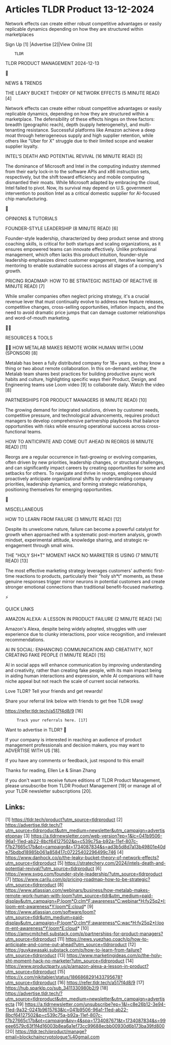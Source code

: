 # Articles TLDR Product 13-12-2024

Network effects can create either robust competitive advantages or
easily replicable dynamics depending on how they are structured within
marketplaces ‌ ‌ ‌ ‌ ‌ ‌ ‌ ‌ ‌ ‌ ‌ ‌ ‌ ‌ ‌ ‌ ‌ ‌ ‌ ‌ ‌ ‌ ‌ ‌ ‌ ‌  ‌ ‌ ‌ ‌ ‌ ‌ ‌ ‌ ‌ ‌ ‌ ‌ ‌ ‌ ‌ ‌ ‌ ‌ ‌ ‌ ‌ ‌ ‌ ‌ ‌ ‌ 


 Sign Up [1] |Advertise [2]|View Online [3] 

		TLDR 

TLDR PRODUCT MANAGEMENT 2024-12-13

📱 

NEWS & TRENDS

 THE LEAKY BUCKET THEORY OF NETWORK EFFECTS (5 MINUTE READ) [4] 

 Network effects can create either robust competitive advantages or
easily replicable dynamics, depending on how they are structured
within a marketplace. The defensibility of these effects hinges on
three factors: breadth (geographic reach), depth (supply
heterogeneity), and multi-tenanting resistance. Successful platforms
like Amazon achieve a deep moat through heterogeneous supply and high
supplier retention, while others like "Uber for X" struggle due to
their limited scope and weaker supplier loyalty. 

 INTEL'S DEATH AND POTENTIAL REVIVAL (16 MINUTE READ) [5] 

 The dominance of Microsoft and Intel in the computing industry
stemmed from their early lock-in to the software APIs and x86
instruction sets, respectively, but the shift toward efficiency and
mobile computing dismantled their moats. While Microsoft adapted by
embracing the cloud, Intel failed to pivot. Now, its survival may
depend on U.S. government intervention to position Intel as a critical
domestic supplier for AI-focused chip manufacturing. 

🚀 

OPINIONS & TUTORIALS

 FOUNDER-STYLE LEADERSHIP (8 MINUTE READ) [6] 

 Founder-style leadership, characterized by deep product sense and
strong coaching skills, is critical for both startups and scaling
organizations, as it ensures empowered teams can innovate effectively.
Unlike professional management, which often lacks this product
intuition, founder-style leadership emphasizes direct customer
engagement, iterative learning, and mentoring to enable sustainable
success across all stages of a company's growth. 

 PRICING ROADMAP: HOW TO BE STRATEGIC INSTEAD OF REACTIVE (6 MINUTE
READ) [7] 

 While smaller companies often neglect pricing strategy, it's a
crucial revenue lever that must continually evolve to address new
feature releases, competitive changes, cross-selling opportunities,
inflation impacts, and the need to avoid dramatic price jumps that can
damage customer relationships and word-of-mouth marketing. 

🧑‍💻 

RESOURCES & TOOLS

 🙋‍♀️ HOW METALAB MAKES REMOTE WORK HUMAN WITH LOOM (SPONSOR)
[8] 

 Metalab has been a fully distributed company for 18+ years, so they
know a thing or two about remote collaboration. In this on-demand
webinar, the Metalab team shares best practices for building
productive async work habits and culture, highlighting specific ways
their Product, Design, and Engineering teams use Loom video [9] to
collaborate daily. Watch the video [8] 

 PARTNERSHIPS FOR PRODUCT MANAGERS (6 MINUTE READ) [10] 

 The growing demand for integrated solutions, driven by customer
needs, competitive pressure, and technological advancements, requires
product managers to develop comprehensive partnership playbooks that
balance opportunities with risks while ensuring operational success
across cross-functional teams. 

 HOW TO ANTICIPATE AND COME OUT AHEAD IN REORGS (6 MINUTE READ) [11] 

 Reorgs are a regular occurrence in fast-growing or evolving
companies, often driven by new priorities, leadership changes, or
structural challenges, and can significantly impact careers by
creating opportunities for some and setbacks for others. To navigate
and thrive in reorgs, employees should proactively anticipate
organizational shifts by understanding company priorities, leadership
dynamics, and forming strategic relationships, positioning themselves
for emerging opportunities. 

🎁 

MISCELLANEOUS

 HOW TO LEARN FROM FAILURE (3 MINUTE READ) [12] 

 Despite its unwelcome nature, failure can become a powerful catalyst
for growth when approached with a systematic post-mortem analysis,
growth mindset, experimental attitude, knowledge sharing, and
strategic re-engagement through small wins. 

 THE "HOLY SH*T" MOMENT HACK NO MARKETER IS USING (7 MINUTE READ) [13]


 The most effective marketing strategy leverages customers' authentic
first-time reactions to products, particularly their "holy sh*t"
moments, as these genuine responses trigger mirror neurons in
potential customers and create stronger emotional connections than
traditional benefit-focused marketing. 

⚡ 

QUICK LINKS

 AMAZON ALEXA: A LESSON IN PRODUCT FAILURE (2 MINUTE READ) [14] 

 Amazon's Alexa, despite being widely adopted, struggles with user
experience due to clunky interactions, poor voice recognition, and
irrelevant recommendations. 

 AI IN SOCIAL: ENHANCING COMMUNICATION AND CREATIVITY, NOT CREATING
FAKE PEOPLE (1 MINUTE READ) [15] 

 AI in social apps will enhance communication by improving
understanding and creativity, rather than creating fake people, with
its main impact being in aiding human interactions and expression,
while AI companions will have niche appeal but not reach the scale of
current social networks. 

Love TLDR? Tell your friends and get rewards!

 Share your referral link below with friends to get free TLDR swag! 

 https://refer.tldr.tech/a517f4d8/9 [16] 

		 Track your referrals here. [17] 

Want to advertise in TLDR? 📰

 If your company is interested in reaching an audience of product
management professionals and decision makers, you may want to
ADVERTISE WITH US [18]. 

 If you have any comments or feedback, just respond to this email! 

Thanks for reading, 
Ellen Le & Sinan Zhang 

If you don't want to receive future editions of TLDR Product
Management, please unsubscribe from TLDR Product Management [19] or
manage all of your TLDR newsletter subscriptions [20]. 

 

Links:
------
[1] https://tldr.tech/product?utm_source=tldrproduct
[2] https://advertise.tldr.tech/?utm_source=tldrproduct&utm_medium=newsletter&utm_campaign=advertisetopnav
[3] https://a.tldrnewsletter.com/web-version?ep=1&lc=041b9506-96a1-11ed-ab22-8bcf64127502&p=c539c75a-b92a-11ef-807c-f7b27665c17b&pt=campaign&t=1734087834&s=ad3b5d8d7a13b49801e40de75bdbd18985b061a858417c07225402296499c746
[4] https://www.danhock.co/p/the-leaky-bucket-theory-of-network-effects?utm_source=tldrproduct
[5] https://stratechery.com/2024/intels-death-and-potential-revival/?utm_source=tldrproduct
[6] https://www.svpg.com/founder-style-leadership/?utm_source=tldrproduct
[7] https://www.carilu.com/p/pricing-roadmap-how-to-be-strategic?utm_source=tldrproduct
[8] https://www.atlassian.com/webinars/business/how-metalab-makes-remote-work-human-with-loom?utm_source=tldr&utm_medium=paid-display&utm_campaign=P:loom*O:clm*F:awareness*C:webinar*H:fy25q2*I:loom-ent-awareness*Y:loom*E:cloud*
[9] https://www.atlassian.com/software/loom?utm_source=tldr&utm_medium=paid-display&utm_campaign=P:loom*O:clm*F:awareness*C:wac*H:fy25q2*I:loom-ent-awareness*Y:loom*E:cloud*
[10] https://amycmitchell.substack.com/p/partnerships-for-product-managers?utm_source=tldrproduct
[11] https://news.yuezhao.coach/p/how-to-anticipate-and-come-out-ahead?utm_source=tldrproduct
[12] https://guykawasaki.substack.com/p/how-to-learn-from-failure?utm_source=tldrproduct
[13] https://www.marketingideas.com/p/the-holy-sht-moment-hack-no-marketer?utm_source=tldrproduct
[14] https://www.productparty.us/p/amazon-alexa-a-lesson-in-product?utm_source=tldrproduct
[15] https://x.com/nikitabier/status/1866868291433795678?utm_source=tldrproduct
[16] https://refer.tldr.tech/a517f4d8/9
[17] https://hub.sparklp.co/sub_3411330980b2/9
[18] https://advertise.tldr.tech/?utm_source=tldrproduct&utm_medium=newsletter&utm_campaign=advertisecta
[19] https://a.tldrnewsletter.com/unsubscribe?ep=1&l=c8e26b12-3e94-11ed-9a32-0241b9615763&lc=041b9506-96a1-11ed-ab22-8bcf64127502&p=c539c75a-b92a-11ef-807c-f7b27665c17b&pt=campaign&pv=4&spa=1734087671&t=1734087834&s=99eee6579c63f1f4d16003b8ea6a1ef73cc99688ecbb00930d6b173ba39fd800
[20] https://tldr.tech/product/manage?email=blockchaincryptologue%40gmail.com